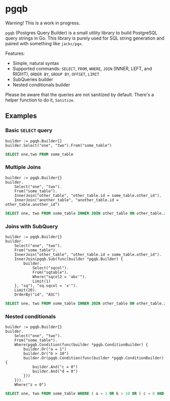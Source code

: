 # pgqb

Warning! This is a work in progress.

`pgqb` (Postgres Query Builder) is a small utility library to build PostgreSQL query strings in Go. This library is purely used for SQL string generation and paired with something like `jackc/pgx`.

Features:

- Simple, natural syntax
- Supported commands: `SELECT`, `FROM`, `WHERE`, `JOIN` (INNER, LEFT, and RIGHT), `ORDER BY`, `GROUP BY`, `OFFSET`, `LIMIT`
- SubQueries builder
- Nested conditionals builder

Please be aware that the queries are not sanitized by default. There's a helper function to do it, `Sanitize`.

## Examples

### Basic `SELECT` query

```golang
builder := pgqb.Builder{}
builder.Select("one", "two").From("some_table")
```

```sql
SELECT one,two FROM some_table
```

### Multiple Joins

```golang
builder := pgqb.Builder{}
builder.
    Select("one", "two").
    From("some_table").
    InnerJoin("other_table", "other_table.id = some_table.other_id").
	InnerJoin("another_table", "another_table.id = other_table.another_id")
```

```sql
SELECT one, two FROM some_table INNER JOIN other_table ON other_table.id = some_table.other_id INNER JOIN another_table ON another_table.id = other_table.another_id
```

### Joins with SubQuery

```golang
builder := pgqb.Builder{}
builder.
    Select("one", "two").
    From("some_table").
    InnerJoin("other_table", "other_table.id = some_table.other_id").
    InnerJoin(pgqb.Sub(func(builder *pgqb.Builder) {
        builder.
            Select("sqcol").
            From("sqtable").
            Where("sqcol2 = 'abc'").
            Limit(1)
    }, "sq"), "sq.sqcol = 'x'").
    Limit(20).
    OrderBy("id", "ASC")
```

```sql
SELECT one, two FROM some_table INNER JOIN other_table ON other_table.id = some_table.other_id INNER JOIN ( SELECT sqcol FROM sqtable WHERE sqcol2 = 'abc' LIMIT 1 ) AS sq ON sq.sqcol = 'x' ORDER BY id ASC LIMIT 20  
```

### Nested conditionals

```golang
builder := pgqb.Builder{}
builder.
    Select("one", "two").
    From("some_table").
    Where(pgqb.Condition(func(builder *pgqb.ConditionBuilder) {
        builder.Or("a = 1")
        builder.Or("b > 10")
        builder.Or(pgqb.Condition(func(builder *pgqb.ConditionBuilder) {
            builder.And("c = 0")
            builder.And("d = 0")
        }))
    })).
    Where("z = 0")
```

```sql
SELECT one, two FROM some_table WHERE ( a = 1 OR b > 10 OR ( c = 0 AND d = 0 ) ) AND z = 0 
```